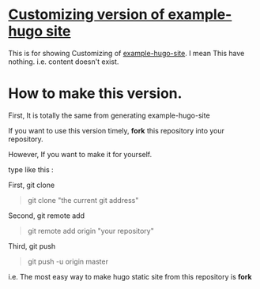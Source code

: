 # [Customizing version of example-hugo site](https://hyunyoung2.github.io/hyunyoung2-customizing-version-hugo-example/)

This is for showing Customizing of [example-hugo-site](https://hyunyoung2.github.io/hyunyoung2-example-hugo-site). I mean This have nothing. i.e. content doesn't exist.

# How to make this version. 

First, It is totally the same from generating example-hugo-site

If you want to use this version timely, **fork** this repository into your repository.

However, If you want to make it for yourself. 

type like this : 

First, git clone

> git clone "the current git address"

Second, git remote add

> git remote add origin "your repository"

Third, git push 

> git push -u origin master

i.e. The most easy way to make hugo static site from this repository is **fork**


